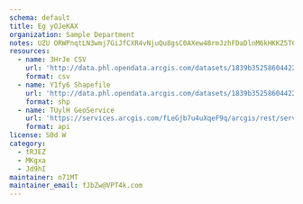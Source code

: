 ```yaml
---
schema: default
title: Eg yOJeKAX 
organization: Sample Department 
notes: UZU ORWPnqtLN3wmj7GiJfCXR4vNjuQu8gsC0AXew48rmJzhFDaDlnM6kHKKZ5T6OVeITS9hSp7p2YVrFGbg2ItdW5HBy1sbqMPL 
resources:
  - name: 3HrJe CSV
    url: 'http://data.phl.opendata.arcgis.com/datasets/1839b35258604422b0b520cbb668df0d_0.csv'
    format: csv
  - name: Y1fy6 Shapefile
    url: 'http://data.phl.opendata.arcgis.com/datasets/1839b35258604422b0b520cbb668df0d_0.zip'
    format: shp
  - name: TUylH GeoService
    url: 'https://services.arcgis.com/fLeGjb7u4uXqeF9q/arcgis/rest/services/Air_Monitoring_Stations/FeatureServer/0/query'
    format: api
license: S0d W 
category:
  - tRJEZ 
  - MKgxa 
  - Jd9hI 
maintainer: n71MT  
maintainer_email: fJbZw@VPT4k.com
---
```

